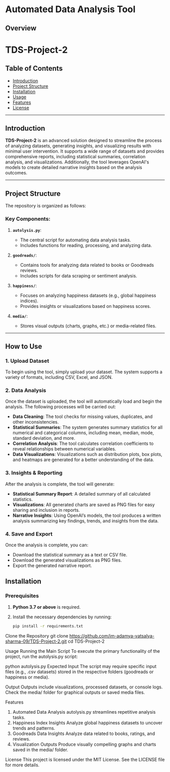 # Automated Data Analysis Tool

## Overview

# TDS-Project-2

## Table of Contents
- [Introduction](#introduction)
- [Project Structure](#project-structure)
- [Installation](#installation)
- [Usage](#usage)
- [Features](#features)
- [License](#license)

---

## Introduction

**TDS-Project-2** is an advanced solution designed to streamline the process of analyzing datasets, generating insights, and visualizing results with minimal user intervention. It supports a wide range of datasets and provides comprehensive reports, including statistical summaries, correlation analysis, and visualizations. Additionally, the tool leverages OpenAI's models to create detailed narrative insights based on the analysis outcomes.

---

## Project Structure

The repository is organized as follows:


### Key Components:
1. **`autolysis.py`**: 
   - The central script for automating data analysis tasks.
   - Includes functions for reading, processing, and analyzing data.
   
2. **`goodreads/`**:
   - Contains tools for analyzing data related to books or Goodreads reviews.
   - Includes scripts for data scraping or sentiment analysis.

3. **`happiness/`**:
   - Focuses on analyzing happiness datasets (e.g., global happiness indices).
   - Provides insights or visualizations based on happiness scores.

4. **`media/`**:
   - Stores visual outputs (charts, graphs, etc.) or media-related files.

---

## How to Use

### 1. Upload Dataset
To begin using the tool, simply upload your dataset. The system supports a variety of formats, including CSV, Excel, and JSON. 

### 2. Data Analysis
Once the dataset is uploaded, the tool will automatically load and begin the analysis. The following processes will be carried out:
   - **Data Cleaning**: The tool checks for missing values, duplicates, and other inconsistencies.
   - **Statistical Summaries**: The system generates summary statistics for all numerical and categorical columns, including mean, median, mode, standard deviation, and more.
   - **Correlation Analysis**: The tool calculates correlation coefficients to reveal relationships between numerical variables.
   - **Data Visualizations**: Visualizations such as distribution plots, box plots, and heatmaps are generated for a better understanding of the data.

### 3. Insights & Reporting
After the analysis is complete, the tool will generate:
   - **Statistical Summary Report**: A detailed summary of all calculated statistics.
   - **Visualizations**: All generated charts are saved as PNG files for easy sharing and inclusion in reports.
   - **Narrative Insights**: Using OpenAI’s models, the tool produces a written analysis summarizing key findings, trends, and insights from the data.

### 4. Save and Export
Once the analysis is complete, you can:
   - Download the statistical summary as a text or CSV file.
   - Download the generated visualizations as PNG files.
   - Export the generated narrative report.

## Installation

### Prerequisites
1. **Python 3.7 or above** is required.
2. Install the necessary dependencies by running:

   ```bash
   pip install -r requirements.txt
Clone the Repository
git clone https://github.com/im-adamya-vatsalya-sharma-09/TDS-Project-2.git
cd TDS-Project-2

Usage
Running the Main Script
To execute the primary functionality of the project, run the autolysis.py script:

python autolysis.py
Expected Input
The script may require specific input files (e.g., .csv datasets) stored in the respective folders (goodreads or happiness or media).

Output
Outputs include visualizations, processed datasets, or console logs.
Check the media/ folder for graphical outputs or saved media files.

Features
1. Automated Data Analysis
autolysis.py streamlines repetitive analysis tasks.
2. Happiness Index Insights
Analyze global happiness datasets to uncover trends and patterns.
3. Goodreads Data Insights
Analyze data related to books, ratings, and reviews.
4. Visualization Outputs
Produce visually compelling graphs and charts saved in the media/ folder.

License
This project is licensed under the MIT License. See the LICENSE file for more details.
